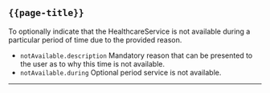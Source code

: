 ## <code>{{page-title}}</code>

To optionally indicate that the HealthcareService is not available during a particular period of time due to the provided reason.

- `notAvailable.description`	Mandatory reason that can be presented to the user as to why this time is not available.
- `notAvailable.during`	Optional period service is not available.

---

